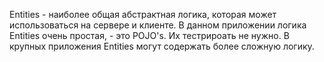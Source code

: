 Entities - наиболее общая абстрактная логика, которая может использоваться на сервере и клиенте.
В данном приложении логика Entities очень простая, - это POJO's. Их тестрироать не нужно.
В крупных приложения Entities могут содержать более сложную логику.
